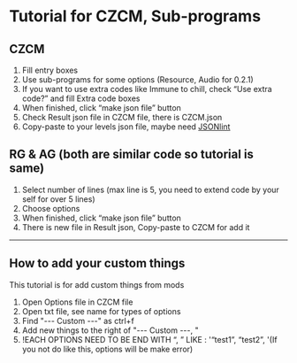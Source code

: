 # Tutorial for CZCM, Sub-programs

## CZCM

1. Fill entry boxes
2. Use sub-programs for some options (Resource, Audio for 0.2.1)
3. If you want to use extra codes like Immune to chill, check “Use extra code?” and fill Extra code boxes
4. When finished, click “make json file” button
5. Check Result json file in CZCM file, there is CZCM.json
6. Copy-paste to your levels json file, maybe need [JSONlint](https://jsonlint.com/)

## RG & AG (both are similar code so tutorial is same)

1. Select number of lines (max line is 5, you need to extend code by your self for over 5 lines)
2. Choose options
3. When finished, click “make json file” button
4. There is new file in Result json, Copy-paste to CZCM for add it

---

## How to add your custom things

This tutorial is for add custom things from mods

1. Open Options file in CZCM file
2. Open txt file, see name for types of options
3. Find "--- Custom ---" as ctrl+f
4. Add new things to the right of "--- Custom ---, "
5. !EACH OPTIONS NEED TO BE END WITH “, ” LIKE : '“test1”, “test2”, '(If you not do like this, options will be make error)
